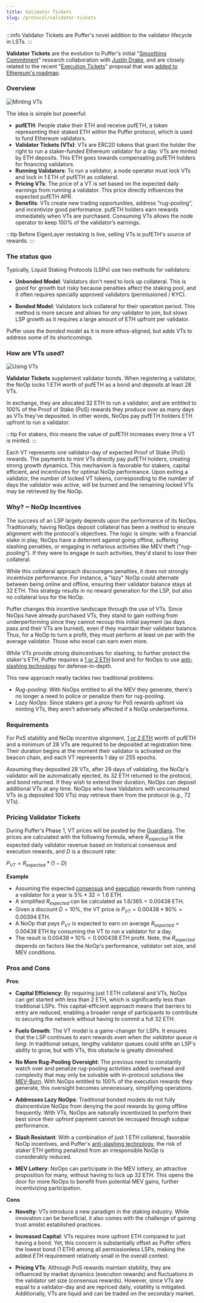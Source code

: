 ```yaml
---
title: Validator Tickets
slug: /protocol/validator-tickets
---
```


:::info 
Validator Tickets are Puffer's novel addition to the validator lifecycle in LSTs.
:::

**Validator Tickets** are the evolution to Puffer's initial "[Smoothing Commitment](https://ethresear.ch/t/validator-smoothing-commitments/17356)" research collaboration with [Justin Drake](https://twitter.com/drakefjustin), and are closely related to the recent "[Execution Tickets](https://ethresear.ch/t/execution-tickets/17944)" proposal that was [added to Ethereum's roadmap](https://x.com/VitalikButerin/status/1741190491578810445?s=20).

### Overview

<div style={{textAlign: 'center'}}>

![Minting VTs](/img/mint-vt.png)
</div>

The idea is simple but powerful:
> 
- **pufETH**: People stake their ETH and receive pufETH, a token representing their staked ETH within the Puffer protocol, which is used to fund Ethereum validators.
- **Validator Tickets (VTs)**: VTs are ERC20 tokens that grant the holder the right to run a staker-funded Ethereum validator for a day. VTs are minted by ETH deposits. This ETH goes towards compensating pufETH holders for financing validators.
- **Running Validators**: To run a validator, a node operator must lock VTs and lock in 1 ETH of pufETH as collateral.
- **Pricing VTs**: The price of a VT is set based on the expected daily earnings from running a validator. This price directly influences the expected pufETH APR.
- **Benefits**: VTs create new trading opportunities, address “rug-pooling”, and incentivize good performance. pufETH holders earn rewards immediately when VTs are purchased. Consuming VTs allows the node operator to keep 100% of the validator’s earnings.

:::tip
Before EigenLayer restaking is live, selling VTs is pufETH's source of rewards. 
:::




### The status quo
Typically, Liquid Staking Protocols (LSPs) use two methods for validators:

- **Unbonded Model**: Validators don't need to lock up collateral. This is good for growth but risky because penalties affect the staking pool, and it often requires specially approved validators (permissioned / KYC).

- **Bonded Model**: Validators lock collateral for their operation period. This method is more secure and allows for *any* validator to join, but slows LSP growth as it requires a large amount of ETH upfront per validator.

Puffer uses the *bonded model* as it is more ethos-aligned, but adds VTs to address some of its shortcomings. 

### How are VTs used?
<div style={{textAlign: 'center'}}>

![Using VTs](/img/using-vt.png)
</div>

**Validator Tickets** supplement validator bonds. When registering a validator, the NoOp locks 1 ETH worth of pufETH as a bond and deposits at least 28 VTs.  

In exchange, they are allocated 32 ETH to run a validator, and are entitled to 100% of the Proof of Stake (PoS) rewards they produce over as many days as VTs they've deposited. In other words, NoOps pay pufETH holders ETH upfront to run a validator.

:::tip
For stakers, this means the value of pufETH increases every time a VT is minted. 
:::

Each VT represents one validator-day of expected Proof of Stake (PoS) rewards. The payments to mint VTs directly pay pufETH holders, creating strong growth dynamics. This mechanism is favorable for stakers, capital efficient, and incentivizes for optimal NoOp performance. Upon exiting a validator, the number of locked VT tokens, corresponding to the number of days the validator was active, will be burned and the remaining locked VTs may be retrieved by the NoOp.



### Why? ~ NoOp Incentives
The success of an LSP largely depends upon the performance of its NoOps. Traditionally, having NoOps deposit collateral has been a method to ensure alignment with the protocol's objectives. The logic is simple: with a financial stake in play, NoOps have a deterrent against going offline, suffering slashing penalties, or engaging in nefarious activities like MEV theft ("*rug-pooling*"). If they were to engage in such activities, they'd stand to lose their collateral.

While this collateral approach discourages penalties, it does not strongly incentivize performance. For instance, a "lazy" NoOp could alternate between being online and offline, ensuring their validator balance stays at 32 ETH. This strategy results in no reward generation for the LSP, but also no collateral loss for the NoOp.

Puffer changes this incentive landscape through the use of VTs. Since NoOps have already purchased VTs, they stand to gain nothing from underperforming since they cannot recoup this initial payment (as days pass and their VTs are burned), even if they maintain their validator balance. Thus, for a NoOp to turn a profit, they must perform at least on par with the average validator. Those who excel can earn even more.

While VTs provide strong disincentives for slashing, to further protect the staker's ETH, Puffer requires a [1 or 2 ETH](/reference/faq#%EF%B8%8F-how-many-eth-do-i-need-to-run-a-puffer-node) bond and for NoOps to use [anti-slashing technology](/technology/secure-signer) for defense-in-depth.

This new approach neatly tackles two traditional problems:
- *Rug-pooling*: With NoOps entitled to all the MEV they generate, there's no longer a need to police or penalize them for rug-pooling.
- *Lazy NoOps*: Since stakers get a proxy for PoS rewards upfront via minting VTs, they aren't adversely affected if a NoOp underperforms.

### Requirements
For PoS stability and NoOp incentive alignment, [1 or 2 ETH](/reference/faq#%EF%B8%8F-how-many-eth-do-i-need-to-run-a-puffer-node) worth of pufETH and a minimum of 28 VTs are required to be deposited at registration time. Their duration begins at the moment their validator is activated on the beacon chain, and each VT represents 1 day or 255 epochs.

Assuming they deposited 28 VTs, after 28 days of validating, the NoOp's validator will be automatically ejected, its 32 ETH returned to the protocol, and bond returned. If they wish to extend their duration, NoOps can deposit additional VTs at any time. NoOps who have Validators with unconsumed VTs (e.g deposited 100 VTs) may retrieve them from the protocol (e.g., 72 VTs).


### Pricing Validator Tickets
During Puffer's Phase 1, VT prices will be posted by the [Guardians](/protocol/guardians#). The prices are calculated with the following formula, where $R_{expected}$ is the expected daily validator revenue based on historical consensus and execution rewards, and $D$ is a discount rate:

<div style={{textAlign: 'center'}}>

$P_{VT} = R_{expected} * (1 - D)$
</div>

**Example**
- Assuming the expected [consensus](/reference/glossary#consensus-rewards) and [execution](/reference/glossary#execution-rewards) rewards from running a validator for a year is $5\% * 32 = 1.6$ ETH. 
- A simplified $R_{expected}$ can be calculated as $1.6 / 365 = 0.00438$ ETH.
- Given a discount $D = 10\%$, the VT price is $P_{VT} = 0.00438 * 90\% = 0.00394$ ETH.
- A NoOp that pays $P_{VT}$ is expected to earn on average $R_{expected} = 0.00438$ ETH by consuming the VT to run a validator for a day.
- The result is $0.00438 * 10\% = 0.000438$ ETH profit. Note, the $R_{expected}$ depends on factors like the NoOp's performance, validator set size, and MEV conditions.


### Pros and Cons
**Pros**:
- **Capital Efficiency**: By requiring just $1$ ETH collateral and VTs, NoOps can get started with less than 2 ETH, which is significantly less than traditional LSPs. This capital-efficient approach means that barriers to entry are reduced, enabling a broader range of participants to contribute to securing the network without having to commit a full 32 ETH.
 
- **Fuels Growth**: The VT model is a game-changer for LSPs. It ensures that the LSP continues to earn rewards *even when the validator queue is long*. In traditional setups, lengthy validator queues could stifle an LSP's ability to grow, but with VTs, this obstacle is greatly diminished.
 
- **No More Rug-Pooling Oversight**: The previous need to constantly watch over and penalize rug-pooling activities added overhead and complexity that may only be solvable with in-protocol solutions like [MEV-Burn](https://ethresear.ch/t/burning-mev-through-block-proposer-auctions/14029). With NoOps entitled to 100% of the execution rewards they generate, this oversight becomes unnecessary, simplifying operations.
 
- **Addresses Lazy NoOps**: Traditional bonded models do not fully disincentivize NoOps from denying the pool rewards by going offline frequently. With VTs, NoOps are naturally incentivized to perform their best since their upfront payment cannot be recouped through subpar performance.
 
- **Slash Resistant**: 
With a combination of just 1 ETH collateral, favorable NoOp incentives, and Puffer's [anti-slashing technology](/technology/secure-signer), the risk of staker ETH getting penalized from an irresponsible NoOp is considerably reduced.
 
- **MEV Lottery**: NoOps can participate in the MEV lottery, an attractive proposition for many, without having to lock up 32 ETH. This opens the door for more NoOps to benefit from potential MEV gains, further incentivizing participation.

**Cons**
- **Novelty**: VTs introduce a new paradigm in the staking industry. While innovation can be beneficial, it also comes with the challenge of gaining trust amidst established practices.

- **Increased Capital**: VTs requires more upfront ETH compared to just having a bond. Yet, this concern is substantially offset as Puffer offers the lowest bond ($1$ ETH) among all permissionless LSPs, making the added ETH requirement relatively small in the overall context.

- **Pricing VTs**: Although PoS rewards maintain stability, they are influenced by market dynamics (execution rewards) and fluctuations in the validator set size (consensus rewards). However, since VTs are equal to a validator-day and are repriced daily, volatility is mitigated. Additionally, VTs are liquid and can be traded on the secondary market.